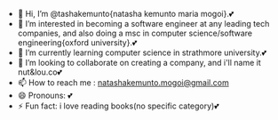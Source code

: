 - 👋 Hi, I’m @tashakemunto{natasha kemunto maria mogoi}.💕
- 👀 I’m interested in becoming a software engineer at any leading tech companies, and also doing a msc in computer science/software engineering{oxford university}.💕
- 🌱 I’m currently learning computer science in strathmore university.💕
- 💞️ I’m looking to collaborate on creating a company, and i'll name it nut&lou.co💕
- 📫 How to reach me : natashakemunto.mogoi@gmail.com
- 😄 Pronouns: 💕
- ⚡ Fun fact: i love reading books(no specific category)💕

<!---
tashakemunto/tashakemunto is a ✨ special ✨ repository because its `README.md` (this file) appears on your GitHub profile.
You can click the Preview link to take a look at your changes.
--->
